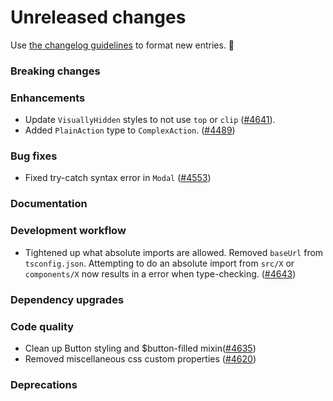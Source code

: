 # Unreleased changes

Use [the changelog guidelines](/documentation/Versioning%20and%20changelog.md) to format new entries. 💜

### Breaking changes

### Enhancements

- Update `VisuallyHidden` styles to not use `top` or `clip` ([#4641](https://github.com/Shopify/polaris-react/pull/4641)).
- Added `PlainAction` type to `ComplexAction`. ([#4489](https://github.com/Shopify/polaris-react/pull/4489))

### Bug fixes

- Fixed try-catch syntax error in `Modal` ([#4553](https://github.com/Shopify/polaris-react/pull/4553))

### Documentation

### Development workflow

- Tightened up what absolute imports are allowed. Removed `baseUrl` from `tsconfig.json`. Attempting to do an absolute import from `src/X` or `components/X` now results in a error when type-checking. ([#4643](https://github.com/Shopify/polaris-react/pull/4643))

### Dependency upgrades

### Code quality

- Clean up Button styling and $button-filled mixin([#4635](https://github.com/Shopify/polaris-react/pull/4635))
- Removed miscellaneous css custom properties ([#4620](https://github.com/Shopify/polaris-react/pull/4620))

### Deprecations
